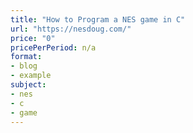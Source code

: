 ```yaml
---
title: "How to Program a NES game in C"
url: "https://nesdoug.com/"
price: "0"
pricePerPeriod: n/a
format: 
- blog
- example
subject: 
- nes
- c
- game
---
```


